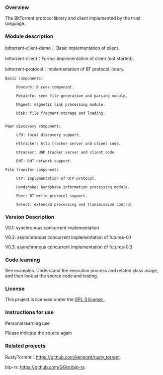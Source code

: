 ### Overview

The BitTorrent protocol library and client implemented by the trust language.


### Module description

bittorrent-client-demo： Basic implementation of client.

bittorrent-client：Formal implementation of client (not started).

bittorrent-protocol：Implementation of BT protocol library.

    Basic components:

         Bencode: B code component.

         Metainfo: seed file generation and parsing module.

         Magnet: magnetic link processing module.

         Disk: file fragment storage and loading.


    Peer discovery component:
  
         LPD: local discovery support.

         Httracker: http tracker server and client code.

         Utracker: UDP tracker server and client code

         DHT: DHT network support.

    File transfer component:

         UTP: implementation of UTP protocol.

         Handshake: handshake information processing module.

         Peer: BT write protocol support.

         Select: extended processing and transmission control


### Version Description

  V0.1: synchronous concurrent implementation

  V0.2: asynchronous concurrent implementation of futures-0.1

  V0.3: asynchronous concurrent implementation of futures-0.3


### Code learning

See examples. Understand the execution process and related class usage, and then look at the source code and testing.


### License

This project is licensed under the [ GPL 3 license ].

[ GPL 3 license ]: https://github.com/xin-water/bittorrent-project/blob/master/LICENSE


### Instructions for use

Personal learning use

Please indicate the source again


### Related projects

RustyTorrent：https://github.com/kenpratt/rusty_torrent.

bip-rs: https://github.com/GGist/bip-rs.
